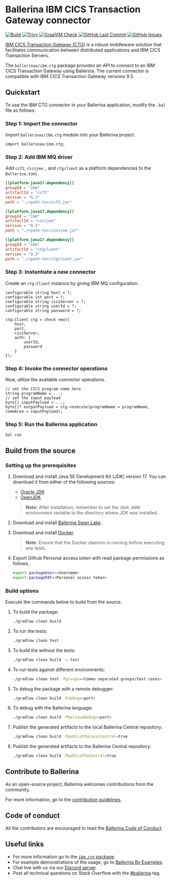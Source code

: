 # Ballerina IBM CICS Transaction Gateway connector

[![Build](https://github.com/ballerina-platform/module-ballerinax-ibm.ctg/actions/workflows/ci.yml/badge.svg)](https://github.com/ballerina-platform/module-ballerinax-ibm.ctg/actions/workflows/ci.yml)
[![Trivy](https://github.com/ballerina-platform/module-ballerinax-ibm.ctg/actions/workflows/trivy-scan.yml/badge.svg)](https://github.com/ballerina-platform/module-ballerinax-ibm.ctg/actions/workflows/trivy-scan.yml)
[![GraalVM Check](https://github.com/ballerina-platform/module-ballerinax-ibm.ctg/actions/workflows/build-with-bal-test-graalvm.yml/badge.svg)](https://github.com/ballerina-platform/module-ballerinax-ibm.ctg/actions/workflows/build-with-bal-test-graalvm.yml)
[![GitHub Last Commit](https://img.shields.io/github/last-commit/ballerina-platform/module-ballerinax-ibm.ctg.svg)](https://github.com/ballerina-platform/module-ballerinax-ibm.ctg/commits/main)
[![GitHub Issues](https://img.shields.io/github/issues/ballerina-platform/ballerina-library/module/ibm.ctg.svg?label=Open%20Issues)](https://github.com/ballerina-platform/ballerina-library/labels/module%2Fibm.ctg)

[IBM CICS Transaction Gateway (CTG)](https://www.ibm.com/products/cics-transaction-gateway) is a robust middleware solution that facilitates communication between distributed applications and IBM CICS Transaction Servers.

The `ballerinax/ibm.ctg` package provides an API to connect to an IBM CICS Transaction Gateway using Ballerina. The current connector is compatible with IBM CICS Transaction Gateway versions 9.3.

## Quickstart

To use the IBM CTG connector in your Ballerina application, modify the `.bal` file as follows:

### Step 1: Import the connector

Import `ballerinax/ibm.ctg` module into your Ballerina project.

```ballerina
import ballerinax/ibm.ctg;
```

### Step 2: Add IBM MQ driver

Add `ccf2`, `cicsjee.`, and `ctgclient` as a platform dependencies to the `Ballerina.toml`.

```toml
[[platform.java17.dependency]]
groupId = "ibm"
artifactId = "ccf2"
version = "9.3"
path = "./<path-to>/ccf2.jar"

[[platform.java17.dependency]]
groupId = "ibm"
artifactId = "cicsjee"
version = "9.3"
path = "./<path-to>/cicsjee.jar"

[[platform.java17.dependency]]
groupId = "ibm"
artifactId = "ctgclient"
version = "9.3"
path = "./<path-to>/ctgclient.jar"
```

### Step 3: Instantiate a new connector

Create an `ctg:Client` instance by giving IBM MQ configuration.

```ballerina
configurable string host = ?;
configurable int port = ?;
configurable string cicsServer = ?;
configurable string userId = ?;
configurable string password = ?;

ctg:Client ctg = check new({
    host,
    port,
    cicsServer,
    auth: {
        userId,
        password
    }
});
```

### Step 4: Invoke the connector operations

Now, utilize the available connector operations.

```ballerina
// set the CICS program name here
string programName = ...;
// set the input payload
byte[] inputPayload = ...;
byte[]? outputPayload = ctg->execute(programName = programName, commArea = inputPayload);
```

### Step 5: Run the Ballerina application

```Shell
bal run
```

## Build from the source

### Setting up the prerequisites

1. Download and install Java SE Development Kit (JDK) version 17. You can download it from either of the following sources:

    * [Oracle JDK](https://www.oracle.com/java/technologies/downloads/)
    * [OpenJDK](https://adoptium.net/)

   > **Note:** After installation, remember to set the `JAVA_HOME` environment variable to the directory where JDK was installed.

2. Download and install [Ballerina Swan Lake](https://ballerina.io/).

3. Download and install [Docker](https://www.docker.com/get-started).

   > **Note**: Ensure that the Docker daemon is running before executing any tests.

4. Export Github Personal access token with read package permissions as follows,

    ```bash
    export packageUser=<Username>
    export packagePAT=<Personal access token>
    ```

### Build options

Execute the commands below to build from the source.

1. To build the package:

   ```bash
   ./gradlew clean build
   ```

2. To run the tests:

   ```bash
   ./gradlew clean test
   ```

3. To build the without the tests:

   ```bash
   ./gradlew clean build -x test
   ```

4. To run tests against different environments:

   ```bash
   ./gradlew clean test -Pgroups=<Comma separated groups/test cases>
   ```

5. To debug the package with a remote debugger:

   ```bash
   ./gradlew clean build -Pdebug=<port>
   ```

6. To debug with the Ballerina language:

   ```bash
   ./gradlew clean build -PbalJavaDebug=<port>
   ```

7. Publish the generated artifacts to the local Ballerina Central repository:

    ```bash
    ./gradlew clean build -PpublishToLocalCentral=true
    ```

8. Publish the generated artifacts to the Ballerina Central repository:

   ```bash
   ./gradlew clean build -PpublishToCentral=true
   ```

## Contribute to Ballerina

As an open-source project, Ballerina welcomes contributions from the community.

For more information, go to the [contribution guidelines](https://github.com/ballerina-platform/ballerina-lang/blob/master/CONTRIBUTING.md).

## Code of conduct

All the contributors are encouraged to read the [Ballerina Code of Conduct](https://ballerina.io/code-of-conduct).

## Useful links

* For more information go to the [`ibm.ctg` package](https://central.ballerina.io/ballerinax/ibm.ctg/latest).
* For example demonstrations of the usage, go to [Ballerina By Examples](https://ballerina.io/learn/by-example/).
* Chat live with us via our [Discord server](https://discord.gg/ballerinalang).
* Post all technical questions on Stack Overflow with the [#ballerina](https://stackoverflow.com/questions/tagged/ballerina) tag.
